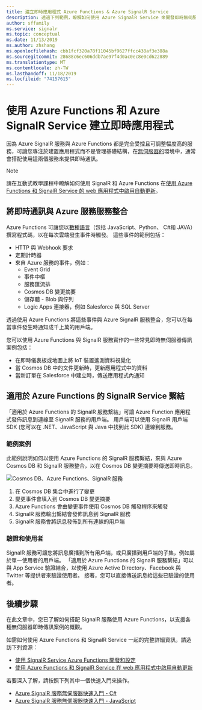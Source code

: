 ```yaml
---
title: 建立即時應用程式 Azure Functions & Azure SignalR Service
description: 透過下列範例，瞭解如何使用 Azure SignalR Service 來開發即時無伺服器 web 應用程式。
author: sffamily
ms.service: signalr
ms.topic: conceptual
ms.date: 11/13/2019
ms.author: zhshang
ms.openlocfilehash: cbb1fcf320a78f11045bf9627ffcc438af3e388a
ms.sourcegitcommit: 28688c6ec606ddb7ae97f4d0ac0ec8e0cd622889
ms.translationtype: MT
ms.contentlocale: zh-TW
ms.lasthandoff: 11/18/2019
ms.locfileid: "74157615"
---
```

# <a name="build-real-time-apps-with-azure-functions-and-azure-signalr-service"></a>使用 Azure Functions 和 Azure SignalR Service 建立即時應用程式

因為 Azure SignalR 服務與 Azure Functions 都是完全受控且可調整幅度高的服務，可讓您專注於建置應用程式而不是管理基礎結構，在[無伺服器的](https://azure.microsoft.com/solutions/serverless/)環境中，通常會搭配使用這兩個服務來提供即時通訊。

> [!NOTE]
> 請在互動式教學課程中瞭解如何使用 SignalR 和 Azure Functions 在[使用 Azure Functions 和 SignalR Service 的 web 應用程式中啟用自動更新](https://docs.microsoft.com/learn/modules/automatic-update-of-a-webapp-using-azure-functions-and-signalr)。

## <a name="integrate-real-time-communications-with-azure-services"></a>將即時通訊與 Azure 服務服務整合

Azure Functions 可讓您以[數種語言](../azure-functions/supported-languages.md)（包括 JavaScript、Python、 C#和 JAVA）撰寫程式碼，以在每次雲端發生事件時觸發。 這些事件的範例包括：

* HTTP 與 Webhook 要求
* 定期計時器
* 來自 Azure 服務的事件，例如：
    - Event Grid
    - 事件中樞
    - 服務匯流排
    - Cosmos DB 變更摘要
    - 儲存體 - Blob 與佇列
    - Logic Apps 連接器，例如 Salesforce 與 SQL Server

透過使用 Azure Functions 將這些事件與 Azure SignalR 服務整合，您可以在每當事件發生時通知成千上萬的用戶端。

您可以使用 Azure Functions 與 SignalR 服務實作的一些常見即時無伺服器傳訊案例包括：

* 在即時儀表板或地圖上將 IoT 裝置遙測資料視覺化
* 當 Cosmos DB 中的文件更新時，更新應用程式中的資料
* 當新訂單在 Salesforce 中建立時，傳送應用程式內通知

## <a name="signalr-service-bindings-for-azure-functions"></a>適用於 Azure Functions 的 SignalR Service 繫結

「適用於 Azure Functions 的 SignalR 服務繫結」可讓 Azure Function 應用程式發佈訊息到連線至 SignalR 服務的用戶端。 用戶端可以使用 SignalR 用戶端 SDK (您可以在 .NET、JavaScript 與 Java 中找到此 SDK) 連線到服務。

### <a name="an-example-scenario"></a>範例案例

此範例說明如何以使用 Azure Functions 的 SignalR 服務繫結，來與 Azure Cosmos DB 和 SignalR 服務整合，以在 Cosmos DB 變更摘要時傳送即時訊息。

![Cosmos DB、Azure Functions、SignalR 服務](media/signalr-concept-azure-functions/signalr-cosmosdb-functions.png)

1. 在 Cosmos DB 集合中進行了變更
2. 變更事件會填入到 Cosmos DB 變更摘要
3. Azure Functions 會由變更事件使用 Cosmos DB 觸發程序來觸發
4. SignalR 服務輸出繫結會發佈訊息到 SignalR 服務
5. SignalR 服務會將訊息發佈到所有連線的用戶端

### <a name="authentication-and-users"></a>驗證和使用者

SignalR 服務可讓您將訊息廣播到所有用戶端，或只廣播到用戶端的子集，例如屬於單一使用者的用戶端。 「適用於 Azure Functions 的 SignalR 服務繫結」可以與 App Service 驗證結合，以使用 Azure Active Directory、Facebook 與 Twitter 等提供者來驗證使用者。 接著，您可以直接傳送訊息給這些已驗證的使用者。

## <a name="next-steps"></a>後續步驟

在此文章中，您已了解如何搭配 SignalR 服務使用 Azure Functions，以支援各種無伺服器即時傳訊案例的概觀。

如需如何使用 Azure Functions 和 SignalR Service 一起的完整詳細資訊，請造訪下列資源：

* [使用 SignalR Service Azure Functions 開發和設定](signalr-concept-serverless-development-config.md)
* [使用 Azure Functions 和 SignalR Service 在 web 應用程式中啟用自動更新](https://docs.microsoft.com/learn/modules/automatic-update-of-a-webapp-using-azure-functions-and-signalr)

若要深入了解，請按照下列其中一個快速入門來操作。

* [Azure SignalR 服務無伺服器快速入門 - C#](signalr-quickstart-azure-functions-csharp.md)
* [Azure SignalR 服務無伺服器快速入門 - JavaScript](signalr-quickstart-azure-functions-javascript.md)
